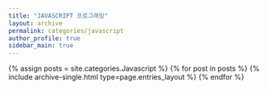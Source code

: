 ```yaml
---
title: "JAVASCRIPT 프로그래밍"
layout: archive
permalink: categories/javascript
author_profile: true
sidebar_main: true
---
```


{% assign posts = site.categories.Javascript %}
{% for post in posts %} {% include archive-single.html type=page.entries_layout %} {% endfor %}
